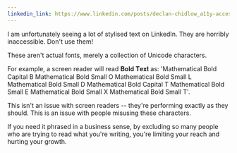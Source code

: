 ```yaml
---
linkedin_link: https://www.linkedin.com/posts/declan-chidlow_a11y-accessibility-inclusivedesign-activity-7341274771084427269-la8J
---
```


I am unfortunately seeing a lot of stylised text on LinkedIn. They are horribly inaccessible. Don't use them!

These aren't actual fonts, merely a collection of Unicode characters.

For example, a screen reader will read 𝐁𝐨𝐥𝐝 𝐓𝐞𝐱𝐭 as: 'Mathematical Bold Capital B Mathematical Bold Small O Mathematical Bold Small L Mathematical Bold Small D Mathematical Bold Capital T Mathematical Bold Small E Mathematical Bold Small X Mathematical Bold Small T'.

This isn't an issue with screen readers -- they're performing exactly as they should. This is an issue with people misusing these characters.

If you need it phrased in a business sense, by excluding so many people who are trying to read what you're writing, you're limiting your reach and hurting your growth.
